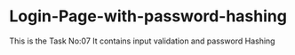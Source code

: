 # Login-Page-with-password-hashing
This is the Task No:07
It contains input validation and password Hashing
